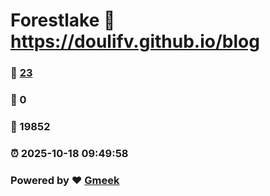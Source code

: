# Forestlake :link: https://doulifv.github.io/blog 
### :page_facing_up: [23](https://doulifv.github.io/blog/tag.html) 
### :speech_balloon: 0 
### :hibiscus: 19852 
### :alarm_clock: 2025-10-18 09:49:58 
### Powered by :heart: [Gmeek](https://github.com/Meekdai/Gmeek)
